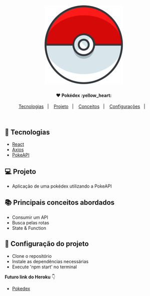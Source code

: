 <h1 align="center">
    <img alt="Be the hero" title="#logo" src=".github/pokeball.svg" width="250px" />
</h1>

<h4 align="center">
    ❤️ Pokédex :yellow_heart: <br> 
</h4>


<p align="center">
  <a href="#rocket-tecnologias">Tecnologias</a>&nbsp;&nbsp;&nbsp;|&nbsp;&nbsp;&nbsp;
  <a href="#-projeto">Projeto</a>&nbsp;&nbsp;&nbsp;|&nbsp;&nbsp;&nbsp;
  <a href="#-principais-conceitos-abordados">Conceitos</a>&nbsp;&nbsp;&nbsp;|&nbsp;&nbsp;&nbsp;
  <a href="#-configuracao-do-projeto">Configurações</a>&nbsp;&nbsp;&nbsp;|&nbsp;&nbsp;&nbsp;
</p>

<br>

<p align="center">
</p>

## :rocket: Tecnologias

- [React](https://reactjs.org)
- [Axios](https://www.npmjs.com/package/axios)
- [PokeAPI](https://pokeapi.co/)

## 💻 Projeto

- Aplicação de uma pokédex utilizando a PokeAPI 

## 📚 Principais conceitos abordados

- Consumir um API
- Busca pelas rotas
- State & Function

## 🤔 Configuração do projeto

- Clone o repositório
- Instale as dependências necessárias
- Execute 'npm start' no terminal

**Futuro link do Heroku** :point_down:

- [Pokedex]()


